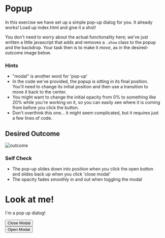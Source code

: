 # Popup

In this exercise we have set up a simple pop-up dialog for you. It already works! Load up index.html and give it a shot!

You don't need to worry about the actual functionality here; we've just written a little javascript that adds and removes a `.show` class to the popup and the backdrop.  Your task then is to make it _move_, as in the desired-outcome image below.

### Hints
- "modal" is another word for 'pop-up'
- In the code we've provided, the popup is sitting in its final position. You'll need to change its initial position and then use a transition to move it back to the center.
- You might want to change the initial opacity from 0% to something like 20% while you're working on it, so you can easily see where it is coming from before you click the button.
- Don't overthink this one... it might seem complicated, but it requires just a few lines of code.

## Desired Outcome

![outcome](./desired-outcome.gif)

### Self Check

- The pop-up slides down into position when you click the open button and slides back up when you click 'close modal'
- The opacity fades smoothly in and out when toggling the modal


 <div class="backdrop"></div>
    <div class="popup-modal">
      <h1>Look at me!</h1>
      <p>I'm a pop up dialog!</p>
      <button id="close-modal">Close Modal</button>
    </div>
    <div class="button-container">
      <button id="trigger-modal">Open Modal</button>
      


